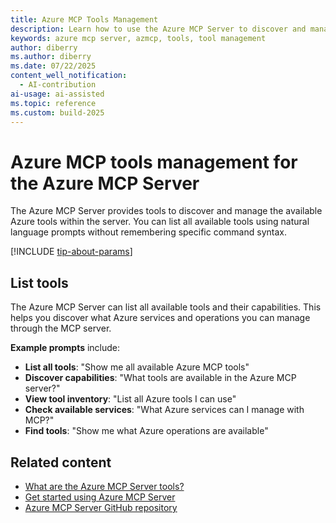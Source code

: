 ```yaml
---
title: Azure MCP Tools Management
description: Learn how to use the Azure MCP Server to discover and manage available tools.
keywords: azure mcp server, azmcp, tools, tool management
author: diberry
ms.author: diberry
ms.date: 07/22/2025
content_well_notification: 
  - AI-contribution
ai-usage: ai-assisted
ms.topic: reference
ms.custom: build-2025
--- 
```

# Azure MCP tools management for the Azure MCP Server

The Azure MCP Server provides tools to discover and manage the available Azure tools within the server. You can list all available tools using natural language prompts without remembering specific command syntax.


[!INCLUDE [tip-about-params](../includes/tools/parameter-consideration.md)]

## List tools

The Azure MCP Server can list all available tools and their capabilities. This helps you discover what Azure services and operations you can manage through the MCP server.

**Example prompts** include:

- **List all tools**: "Show me all available Azure MCP tools"
- **Discover capabilities**: "What tools are available in the Azure MCP server?"
- **View tool inventory**: "List all Azure tools I can use"
- **Check available services**: "What Azure services can I manage with MCP?"
- **Find tools**: "Show me what Azure operations are available"

## Related content

- [What are the Azure MCP Server tools?](index.md)
- [Get started using Azure MCP Server](../get-started.md)
- [Azure MCP Server GitHub repository](https://github.com/Azure-Samples/azure-mcp-server)
